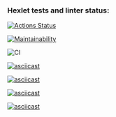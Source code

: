 ### Hexlet tests and linter status:
[![Actions Status](https://github.com/maysundr/java-project-lvl1/workflows/hexlet-check/badge.svg)](https://github.com/maysundr/java-project-lvl1/actions)

[![Maintainability](https://api.codeclimate.com/v1/badges/a99a88d28ad37a79dbf6/maintainability)](https://codeclimate.com/github/codeclimate/codeclimate/maintainability)

![CI](https://github.com/maysundr/java-project-lvl1/actions/workflows/main.yml/badge.svg)

[![asciicast](https://asciinema.org/a/3X9iXjNcbmiCb8WVLdp70zLFI.svg)](https://asciinema.org/a/3X9iXjNcbmiCb8WVLdp70zLFI)

[![asciicast](https://asciinema.org/a/wIne4V5WhLTRkVedbK3Fr9DQV.svg)](https://asciinema.org/a/wIne4V5WhLTRkVedbK3Fr9DQV)

[![asciicast](https://asciinema.org/a/bPhs5u182lbaLfKrlUYXd58Ow.svg)](https://asciinema.org/a/bPhs5u182lbaLfKrlUYXd58Ow)

[![asciicast](https://asciinema.org/a/G96cx79ITJSFMXxCgqeFWc84x.svg)](https://asciinema.org/a/G96cx79ITJSFMXxCgqeFWc84x)


